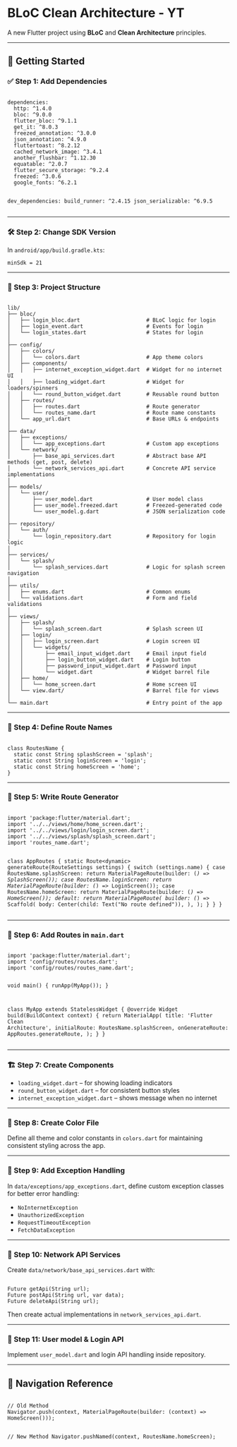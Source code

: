 <!DOCTYPE html>
<html lang="en">
<head>
  <meta charset="UTF-8" />
  <meta name="viewport" content="width=device-width, initial-scale=1.0" />
  <title>BLoC Clean Architecture - YT</title>
</head>
<body>

<h1>BLoC Clean Architecture - YT</h1>
<p>A new Flutter project using <strong>BLoC</strong> and <strong>Clean Architecture</strong> principles.</p>

<hr>

<h2>🚀 Getting Started</h2>

<h3>✅ Step 1: Add Dependencies</h3>
<pre><code class="language-yaml">
dependencies:
  http: ^1.4.0
  bloc: ^9.0.0
  flutter_bloc: ^9.1.1
  get_it: ^8.0.3
  freezed_annotation: ^3.0.0
  json_annotation: ^4.9.0
  fluttertoast: ^8.2.12
  cached_network_image: ^3.4.1
  another_flushbar: ^1.12.30
  equatable: ^2.0.7
  flutter_secure_storage: ^9.2.4
  freezed: ^3.0.6
  google_fonts: ^6.2.1

dev_dependencies:
  build_runner: ^2.4.15
  json_serializable: ^6.9.5
</code></pre>

<hr>

<h3>🛠️ Step 2: Change SDK Version</h3>
<p>In <code>android/app/build.gradle.kts</code>:</p>
<pre><code class="language-kotlin">minSdk = 21</code></pre>

<hr>

<h3>📁 Step 3: Project Structure</h3>
<pre><code>
lib/
├── bloc/
│   ├── login_bloc.dart                     # BLoC logic for login
│   ├── login_event.dart                    # Events for login
│   └── login_states.dart                   # States for login
│
├── config/
│   ├── colors/
│   │   └── colors.dart                     # App theme colors
│   ├── components/
│   │   ├── internet_exception_widget.dart  # Widget for no internet UI
│   │   ├── loading_widget.dart             # Widget for loaders/spinners
│   │   └── round_button_widget.dart        # Reusable round button
│   ├── routes/
│   │   ├── routes.dart                     # Route generator
│   │   └── routes_name.dart                # Route name constants
│   └── app_url.dart                        # Base URLs & endpoints
│
├── data/
│   ├── exceptions/
│   │   └── app_exceptions.dart             # Custom app exceptions
│   └── network/
│       ├── base_api_services.dart          # Abstract base API methods (get, post, delete)
│       └── network_services_api.dart       # Concrete API service implementations
│
├── models/
│   └── user/
│       ├── user_model.dart                 # User model class
│       ├── user_model.freezed.dart         # Freezed-generated code
│       └── user_model.g.dart               # JSON serialization code
│
├── repository/
│   └── auth/
│       └── login_repository.dart           # Repository for login logic
│
├── services/
│   └── splash/
│       └── splash_services.dart            # Logic for splash screen navigation
│
├── utils/
│   ├── enums.dart                          # Common enums
│   └── validations.dart                    # Form and field validations
│
├── views/
│   ├── splash/
│   │   └── splash_screen.dart              # Splash screen UI
│   ├── login/
│   │   ├── login_screen.dart               # Login screen UI
│   │   └── widgets/
│   │       ├── email_input_widget.dart     # Email input field
│   │       ├── login_button_widget.dart    # Login button
│   │       ├── password_input_widget.dart  # Password input
│   │       └── widget.dart                 # Widget barrel file
│   ├── home/
│   │   └── home_screen.dart                # Home screen UI
│   └── view.dart/                          # Barrel file for views
│
└── main.dart                               # Entry point of the app
</code></pre>

<hr>

<h3>📌 Step 4: Define Route Names</h3>
<pre><code class="language-dart">
class RoutesName {
  static const String splashScreen = 'splash';
  static const String loginScreen = 'login';
  static const String homeScreen = 'home';
}
</code></pre>

<hr>

<h3>🧭 Step 5: Write Route Generator</h3>
<pre><code class="language-dart">
import 'package:flutter/material.dart';
import '../../views/home/home_screen.dart';
import '../../views/login/login_screen.dart';
import '../../views/splash/splash_screen.dart';
import 'routes_name.dart';

class AppRoutes {
  static Route&lt;dynamic&gt; generateRoute(RouteSettings settings) {
    switch (settings.name) {
      case RoutesName.splashScreen:
        return MaterialPageRoute(builder: (_) => SplashScreen());
      case RoutesName.loginScreen:
        return MaterialPageRoute(builder: (_) => LoginScreen());
      case RoutesName.homeScreen:
        return MaterialPageRoute(builder: (_) => HomeScreen());
      default:
        return MaterialPageRoute(
          builder: (_) => Scaffold(
            body: Center(child: Text("No route defined")),
          ),
        );
    }
  }
}
</code></pre>

<hr>

<h3>🏁 Step 6: Add Routes in <code>main.dart</code></h3>
<pre><code class="language-dart">
import 'package:flutter/material.dart';
import 'config/routes/routes.dart';
import 'config/routes/routes_name.dart';

void main() {
  runApp(MyApp());
}

class MyApp extends StatelessWidget {
  @override
  Widget build(BuildContext context) {
    return MaterialApp(
      title: 'Flutter Clean Architecture',
      initialRoute: RoutesName.splashScreen,
      onGenerateRoute: AppRoutes.generateRoute,
    );
  }
}
</code></pre>

<hr>

<h3>🏗️ Step 7: Create Components</h3>
<ul>
  <li><code>loading_widget.dart</code> – for showing loading indicators</li>
  <li><code>round_button_widget.dart</code> – for consistent button styles</li>
  <li><code>internet_exception_widget.dart</code> – shows message when no internet</li>
</ul>

<hr>

<h3>🎨 Step 8: Create Color File</h3>
<p>Define all theme and color constants in <code>colors.dart</code> for maintaining consistent styling across the app.</p>

<hr>

<h3>🧩 Step 9: Add Exception Handling</h3>
<p>In <code>data/exceptions/app_exceptions.dart</code>, define custom exception classes for better error handling:</p>
<ul>
  <li><code>NoInternetException</code></li>
  <li><code>UnauthorizedException</code></li>
  <li><code>RequestTimeoutException</code></li>
  <li><code>FetchDataException</code></li>
</ul>

<hr>

<h3>🧩 Step 10: Network API Services</h3>
<p>Create <code>data/network/base_api_services.dart</code> with:</p>
<pre><code class="language-dart">
Future<dynamic> getApi(String url);
Future<dynamic> postApi(String url, var data);
Future<dynamic> deleteApi(String url);
</code></pre>
<p>Then create actual implementations in <code>network_services_api.dart</code>.</p>

<hr>

<h3>🧩 Step 11: User model & Login API</h3>
<p>Implement <code>user_model.dart</code> and login API handling inside repository.</p>

<hr>

<h2>🧠 Navigation Reference</h2>
<pre><code class="language-dart">
// Old Method
Navigator.push(context, MaterialPageRoute(builder: (context) => HomeScreen()));

// New Method
Navigator.pushNamed(context, RoutesName.homeScreen);
</code></pre>

</body>
</html>
